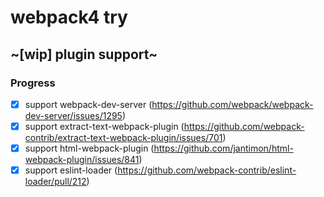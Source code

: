 # webpack4 try

## ~[wip] plugin support~
### Progress
- [x] support webpack-dev-server (https://github.com/webpack/webpack-dev-server/issues/1295)
- [x] support extract-text-webpack-plugin (https://github.com/webpack-contrib/extract-text-webpack-plugin/issues/701)
- [x] support html-webpack-plugin (https://github.com/jantimon/html-webpack-plugin/issues/841)
- [x] support eslint-loader (https://github.com/webpack-contrib/eslint-loader/pull/212)